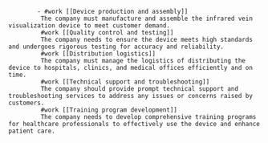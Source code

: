 			- #work [[Device production and assembly]]
			 The company must manufacture and assemble the infrared vein visualization device to meet customer demand.
			 #work [[Quality control and testing]]
			 The company needs to ensure the device meets high standards and undergoes rigorous testing for accuracy and reliability.
			 #work [[Distribution logistics]]
			 The company must manage the logistics of distributing the device to hospitals, clinics, and medical offices efficiently and on time.
			 #work [[Technical support and troubleshooting]]
			 The company should provide prompt technical support and troubleshooting services to address any issues or concerns raised by customers.
			 #work [[Training program development]]
			 The company needs to develop comprehensive training programs for healthcare professionals to effectively use the device and enhance patient care.



